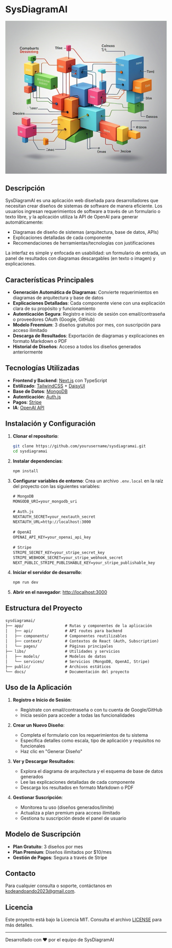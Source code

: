 # SysDiagramAI

![SysDiagramAI Logo](public/sysDiagramLogo.png)

## Descripción

SysDiagramAI es una aplicación web diseñada para desarrolladores que necesitan crear diseños de sistemas de software de manera eficiente. Los usuarios ingresan requerimientos de software a través de un formulario o texto libre, y la aplicación utiliza la API de OpenAI para generar automáticamente:

- Diagramas de diseño de sistemas (arquitectura, base de datos, APIs)
- Explicaciones detalladas de cada componente
- Recomendaciones de herramientas/tecnologías con justificaciones

La interfaz es simple y enfocada en usabilidad: un formulario de entrada, un panel de resultados con diagramas descargables (en texto o imagen) y explicaciones.

## Características Principales

- **Generación Automática de Diagramas**: Convierte requerimientos en diagramas de arquitectura y base de datos
- **Explicaciones Detalladas**: Cada componente viene con una explicación clara de su propósito y funcionamiento
- **Autenticación Segura**: Registro e inicio de sesión con email/contraseña o proveedores OAuth (Google, GitHub)
- **Modelo Freemium**: 3 diseños gratuitos por mes, con suscripción para acceso ilimitado
- **Descarga de Resultados**: Exportación de diagramas y explicaciones en formato Markdown o PDF
- **Historial de Diseños**: Acceso a todos los diseños generados anteriormente

## Tecnologías Utilizadas

- **Frontend y Backend**: [Next.js](https://nextjs.org/) con TypeScript
- **Estilizado**: [TailwindCSS](https://tailwindcss.com/) + [DaisyUI](https://daisyui.com/)
- **Base de Datos**: [MongoDB](https://www.mongodb.com/)
- **Autenticación**: [Auth.js](https://authjs.dev/)
- **Pagos**: [Stripe](https://stripe.com/)
- **IA**: [OpenAI API](https://openai.com/)

## Instalación y Configuración

1. **Clonar el repositorio**:
   ```bash
   git clone https://github.com/yourusername/sysdiagramai.git
   cd sysdiagramai
   ```

2. **Instalar dependencias**:
   ```bash
   npm install
   ```

3. **Configurar variables de entorno**:
   Crea un archivo `.env.local` en la raíz del proyecto con las siguientes variables:
   ```
   # MongoDB
   MONGODB_URI=your_mongodb_uri

   # Auth.js
   NEXTAUTH_SECRET=your_nextauth_secret
   NEXTAUTH_URL=http://localhost:3000

   # OpenAI
   OPENAI_API_KEY=your_openai_api_key

   # Stripe
   STRIPE_SECRET_KEY=your_stripe_secret_key
   STRIPE_WEBHOOK_SECRET=your_stripe_webhook_secret
   NEXT_PUBLIC_STRIPE_PUBLISHABLE_KEY=your_stripe_publishable_key
   ```

4. **Iniciar el servidor de desarrollo**:
   ```bash
   npm run dev
   ```

5. **Abrir en el navegador**:
   [http://localhost:3000](http://localhost:3000)

## Estructura del Proyecto

```
sysdiagramai/
├── app/                  # Rutas y componentes de la aplicación
│   ├── api/              # API routes para backend
│   ├── components/       # Componentes reutilizables
│   ├── context/          # Contextos de React (Auth, Subscription)
│   └── pages/            # Páginas principales
├── libs/                 # Utilidades y servicios
│   ├── models/           # Modelos de datos
│   └── services/         # Servicios (MongoDB, OpenAI, Stripe)
├── public/               # Archivos estáticos
└── docs/                 # Documentación del proyecto
```

## Uso de la Aplicación

1. **Registro e Inicio de Sesión**:
   - Regístrate con email/contraseña o con tu cuenta de Google/GitHub
   - Inicia sesión para acceder a todas las funcionalidades

2. **Crear un Nuevo Diseño**:
   - Completa el formulario con los requerimientos de tu sistema
   - Especifica detalles como escala, tipo de aplicación y requisitos no funcionales
   - Haz clic en "Generar Diseño"

3. **Ver y Descargar Resultados**:
   - Explora el diagrama de arquitectura y el esquema de base de datos generados
   - Lee las explicaciones detalladas de cada componente
   - Descarga los resultados en formato Markdown o PDF

4. **Gestionar Suscripción**:
   - Monitorea tu uso (diseños generados/límite)
   - Actualiza a plan premium para acceso ilimitado
   - Gestiona tu suscripción desde el panel de usuario

## Modelo de Suscripción

- **Plan Gratuito**: 3 diseños por mes
- **Plan Premium**: Diseños ilimitados por $10/mes
- **Gestión de Pagos**: Segura a través de Stripe

## Contacto

Para cualquier consulta o soporte, contáctanos en [kodeandoando2023@gmail.com](mailto:kodeandoando2023@gmail.com).

## Licencia

Este proyecto está bajo la Licencia MIT. Consulta el archivo [LICENSE](LICENSE) para más detalles.

---

Desarrollado con ❤️ por el equipo de SysDiagramAI
